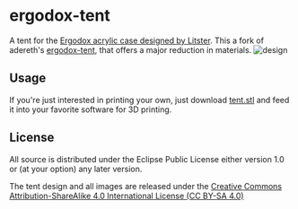 # ergodox-tent

A tent for the [Ergodox acrylic case designed by Litster](http://deskthority.net/wiki/ErgoDox). This a fork of adereth's [ergodox-tent](https://github.com/adereth/ergodox-tent), that offers a major reduction in materials.
![design](render.jpg)

## Usage

If you're just interested in printing your own, just download [tent.stl](tent.stl) and feed it into your favorite software for 3D printing.

## License

All source is distributed under the Eclipse Public License either version 1.0 or (at
your option) any later version.

The tent design and all images are released under the [Creative Commons Attribution-ShareAlike 4.0 International License (CC BY-SA 4.0)](http://creativecommons.org/licenses/by-sa/4.0/)
